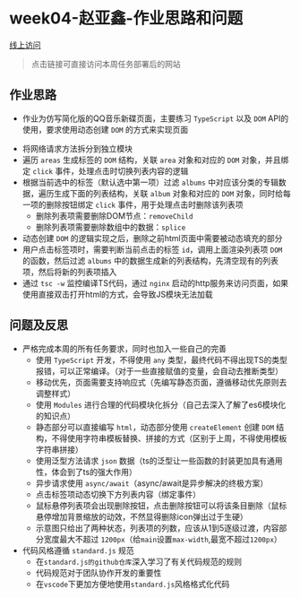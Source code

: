 # week04-赵亚鑫-作业思路和问题
[线上访问](https://shenxiang216.github.io/kingsoft-tasks/week04/)
> 点击链接可直接访问本周任务部署后的网站
## 作业思路
* 作业为仿写简化版的QQ音乐新碟页面，主要练习 `TypeScript` 以及 `DOM` API的使用，要求使用动态创建 `DOM` 的方式来实现页面
- 将网络请求方法拆分到独立模块
- 遍历 `areas` 生成标签的 `DOM` 结构，关联 `area` 对象和对应的 `DOM` 对象，并且绑定 `click` 事件，处理点击时切换列表内容的逻辑
- 根据当前选中的标签（默认选中第一项）过滤 `albums` 中对应该分类的专辑数据，遍历生成下面的列表结构，关联 `album` 对象和对应的 `DOM` 对象，同时给每一项的删除按钮绑定 `click` 事件，用于处理点击时删除该列表项
  - 删除列表项需要删除DOM节点：`removeChild`
  - 删除列表项需要删除数组中的数据：`splice`
- 动态创建 `DOM` 的逻辑实现之后，删除之前html页面中需要被动态填充的部分
- 用户点击标签项时，需要判断当前点击的标签 `id`，调用上面渲染列表项 `DOM` 的函数，然后过滤 `albums` 中的数据生成新的列表结构，先清空现有的列表项，然后将新的列表项插入
- 通过 `tsc -w` 监控编译TS代码，通过 `nginx` 启动的http服务来访问页面，如果使用直接双击打开html的方式，会导致JS模块无法加载

## 问题及反思
- 严格完成本周的所有任务要求，同时也加入一些自己的完善
  - 使用 `TypeScript` 开发，不得使用 `any` 类型，最终代码不得出现TS的类型报错，可以正常编译。（对于一些直接赋值的变量，会自动去推断类型）
  - 移动优先，页面需要支持响应式（先编写静态页面，遵循移动优先原则去调整样式）
  - 使用 `Modules` 进行合理的代码模块化拆分（自己去深入了解了es6模块化的知识点）
  - 静态部分可以直接编写 `html`，动态部分使用 `createElement` 创建 `DOM` 结构，不得使用字符串模板替换、拼接的方式（区别于上周，不得使用模板字符串拼接）
  - 使用泛型方法请求 `json` 数据（ts的泛型让一些函数的封装更加具有通用性，体会到了ts的强大作用）
  - 异步请求使用 `async/await`（async/await是异步解决的终极方案）
  - 点击标签项动态切换下方列表内容（绑定事件）
  - 鼠标悬停列表项会出现删除按钮，点击删除按钮可以将该条目删除（鼠标悬停增加背景缩放的动效，不然显得删除icon弹出过于生硬）
  - 示意图只给出了两种状态，列表项的列数，应该从1到5逐级过渡，内容部分宽度最大不超过 `1200px`（给`main`设置`max-width`,最宽不超过`1200px`）
- 代码风格遵循 `standard.js` 规范
  - 在`standard.js的github仓库`深入学习了有关代码规范的规则
  - 代码规范对于团队协作开发的重要性
  - 在`vscode`下更加方便地使用`standard.js`风格格式化代码


